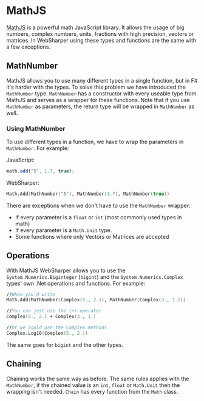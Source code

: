 # MathJS

[MathJS](http://mathjs.org/) is a powerful math JavaScript library. It allows the usage of big numbers, complex numbers, units, fractions with high precision, vectors or matrices. In WebSharper using these types and functions are the same with a few exceptions.

## MathNumber

MathJS allows you to use many different types in a single function, but in F# it's harder with the types. To solve this problem we have introduced the `MathNumber` type. `MathNumber` has a constructor with every useable type from MathJS and serves as a wrapper for these functions.
Note that if you use `MathNumber` as parameters, the return type will be wrapped in `MathNumber` as well.

### Using MathNumber

To use different types in a function, we have to wrap the parameters in `MathNumber`. For example:

JavaScript:
```js
math.add("5", 1.7, true);
```

WebSharper:
```fsharp
Math.Add(MathNumber("5"), MathNumber(1.7), MathNumber(true))
```

There are exceptions when we don't have to use the `MathNumber` wrapper:

* If every parameter is a `float` or `int` (most commonly used types in math)
* If every parameter is a `Math.Unit` type.
* Some functions where only Vectors or Matrices are accepted

## Operations

With MathJS WebSharper allows you to use the `System.Numerics.Biginteger` (`bigint`) and the `System.Numerics.Complex` types' own .Net operations and functions. For example:

```fsharp
//When you'd write
Math.Add(MathNumber(Complex(5., 2.)), MathNumber(Complex(3., 1.)))

//You can just use the (+) operator
Complex(5., 2.) + Complex(3., 1.)

//Or we could use the Complex methods
Complex.Log10(Complex(5., 2.))
```

The same goes for `bigint` and the other types.

## Chaining

Chaining works the same way as before. The same rules applies with the `MathNumber`, if the chained value is an `int`, `float` or `Math.Unit` then the wrapping isn't needed. `Chain` has every function from the `Math` class.